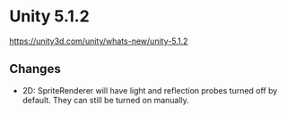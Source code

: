 # Unity 5.1.2

https://unity3d.com/unity/whats-new/unity-5.1.2

## Changes



*   2D: SpriteRenderer will have light and reflection probes turned off by default. They can still be turned on manually.